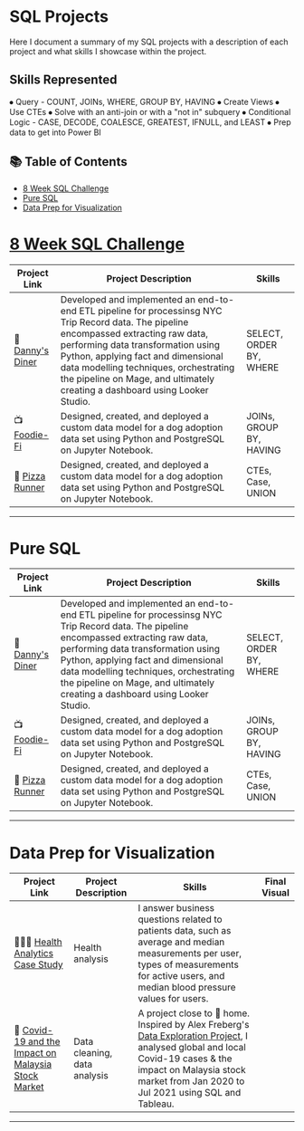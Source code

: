 # SQL Projects
Here I document a summary of my SQL projects with a description of each project and what skills I showcase within the project.

## Skills Represented

⦁	Query - COUNT, JOINs, WHERE, GROUP BY, HAVING
⦁	Create Views
⦁	Use CTEs
⦁	Solve with an anti-join or with a "not in" subquery
⦁	Conditional Logic - CASE, DECODE, COALESCE, GREATEST, IFNULL, and LEAST
⦁	Prep data to get into Power BI


## 📚 Table of Contents
- [8 Week SQL Challenge](#8weeksqlchallenge)
- [Pure SQL](#pure-sql)
- [Data Prep for Visualization](#data-prep-for-visualization)

# [8 Week SQL Challenge](https://8weeksqlchallenge.com)

| Project Link | Project Description | Skills | 
|---|---|---|
| 🥧 [Danny's Diner](https://github.com/bdavidson16/SQL/blob/main/Danny's%20Diner%20(4).ipynb) | Developed and implemented an end-to-end ETL pipeline for processinsg NYC Trip Record data. The pipeline encompassed extracting raw data, performing data transformation using Python, applying fact and dimensional data modelling techniques, orchestrating the pipeline on Mage, and ultimately creating a dashboard using Looker Studio. | SELECT, ORDER BY, WHERE |
| 📺 [Foodie-Fi](https://github.com/bdavidson16/SQL/blob/main/Food-Fi.ipynb) | Designed, created, and deployed a custom data model for a dog adoption data set using Python and PostgreSQL on Jupyter Notebook. | JOINs, GROUP BY, HAVING |
| 🍕 [Pizza Runner](https://github.com/bdavidson16/SQL/blob/main/Pizza%20Runner%20JN%20(4).ipynb) | Designed, created, and deployed a custom data model for a dog adoption data set using Python and PostgreSQL on Jupyter Notebook. | CTEs, Case, UNION |

***

# Pure SQL

| Project Link | Project Description | Skills | 
|---|---|---|
| 🥧 [Danny's Diner](https://github.com/bdavidson16/SQL/blob/main/Danny's%20Diner%20(4).ipynb) | Developed and implemented an end-to-end ETL pipeline for processinsg NYC Trip Record data. The pipeline encompassed extracting raw data, performing data transformation using Python, applying fact and dimensional data modelling techniques, orchestrating the pipeline on Mage, and ultimately creating a dashboard using Looker Studio. | SELECT, ORDER BY, WHERE |
| 📺 [Foodie-Fi](https://github.com/bdavidson16/SQL/blob/main/Food-Fi.ipynb) | Designed, created, and deployed a custom data model for a dog adoption data set using Python and PostgreSQL on Jupyter Notebook. | JOINs, GROUP BY, HAVING |
| 🍕 [Pizza Runner](https://github.com/bdavidson16/SQL/blob/main/Pizza%20Runner%20JN%20(4).ipynb) | Designed, created, and deployed a custom data model for a dog adoption data set using Python and PostgreSQL on Jupyter Notebook. | CTEs, Case, UNION |

***

# Data Prep for Visualization

| Project Link | Project Description | Skills | Final Visual |
|---|---|---|---|
| 👩🏻‍⚕️ [Health Analytics Case Study]() | Health analysis | I answer business questions related to patients data, such as average and median measurements per user, types of measurements for active users, and median blood pressure values for users. |  
| 🦠 [Covid-19 and the Impact on Malaysia Stock Market]() | Data cleaning, data analysis | A project close to 🏡 home. Inspired by Alex Freberg's [Data Exploration Project](), I analysed global and local Covid-19 cases & the impact on Malaysia stock market from Jan 2020 to Jul 2021 using SQL and Tableau. |

***
